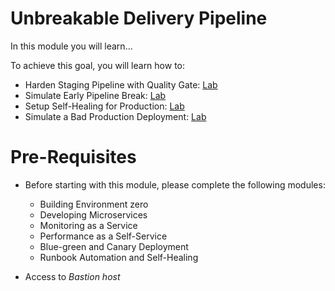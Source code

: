 # Unbreakable Delivery Pipeline

In this module you will learn...

To achieve this goal, you will learn how to:
* Harden Staging Pipeline with Quality Gate: [Lab](./01_Harden_Staging_Pipeline_with_Quality_Gate)
* Simulate Early Pipeline Break: [Lab](./02_Simulate_Early_Pipeline_Break)
* Setup Self-Healing for Production: [Lab](./03_Setup_Self_Healing_for_Production)
* Simulate a Bad Production Deployment: [Lab](./04_Simulate_a_Bad_Production_Deployment)

# Pre-Requisites

* Before starting with this module, please complete the following modules:
    * Building Environment zero
    * Developing Microservices
    * Monitoring as a Service
    * Performance as a Self-Service
    * Blue-green and Canary Deployment
    * Runbook Automation and Self-Healing

* Access to *Bastion host*


